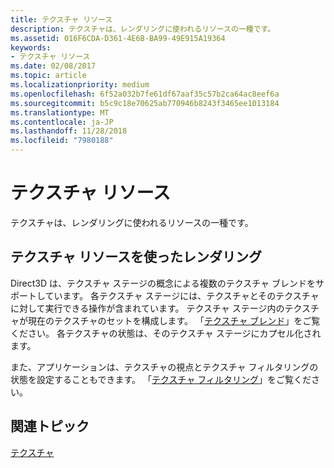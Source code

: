 ```yaml
---
title: テクスチャ リソース
description: テクスチャは、レンダリングに使われるリソースの一種です。
ms.assetid: 016F6CDA-D361-4E6B-BA99-49E915A19364
keywords:
- テクスチャ リソース
ms.date: 02/08/2017
ms.topic: article
ms.localizationpriority: medium
ms.openlocfilehash: 6f52a032b7fe61df67aaf35c57b2ca64ac8eef6a
ms.sourcegitcommit: b5c9c18e70625ab770946b8243f3465ee1013184
ms.translationtype: MT
ms.contentlocale: ja-JP
ms.lasthandoff: 11/28/2018
ms.locfileid: "7980188"
---
```

# <a name="texture-resources"></a>テクスチャ リソース


テクスチャは、レンダリングに使われるリソースの一種です。

## <a name="span-idrenderingwithtextureresourcesspanspan-idrenderingwithtextureresourcesspanspan-idrenderingwithtextureresourcesspanrendering-with-texture-resources"></a><span id="Rendering_with_Texture_Resources"></span><span id="rendering_with_texture_resources"></span><span id="RENDERING_WITH_TEXTURE_RESOURCES"></span>テクスチャ リソースを使ったレンダリング


Direct3D は、テクスチャ ステージの概念による複数のテクスチャ ブレンドをサポートしています。 各テクスチャ ステージには、テクスチャとそのテクスチャに対して実行できる操作が含まれています。 テクスチャ ステージ内のテクスチャが現在のテクスチャのセットを構成します。 「[テクスチャ ブレンド](texture-blending.md)」をご覧ください。 各テクスチャの状態は、そのテクスチャ ステージにカプセル化されます。

また、アプリケーションは、テクスチャの視点とテクスチャ フィルタリングの状態を設定することもできます。 「[テクスチャ フィルタリング](texture-filtering.md)」をご覧ください。

## <a name="span-idrelated-topicsspanrelated-topics"></a><span id="related-topics"></span>関連トピック


[テクスチャ](textures.md)

 

 




